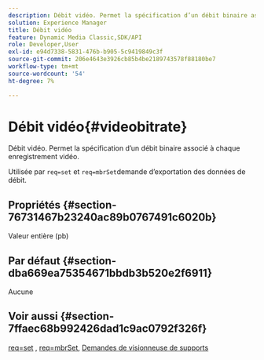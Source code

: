 ```yaml
---
description: Débit vidéo. Permet la spécification d’un débit binaire associé à chaque enregistrement vidéo.
solution: Experience Manager
title: Débit vidéo
feature: Dynamic Media Classic,SDK/API
role: Developer,User
exl-id: e94d7338-5831-476b-b905-5c9419849c3f
source-git-commit: 206e4643e3926cb85b4be2189743578f88180be7
workflow-type: tm+mt
source-wordcount: '54'
ht-degree: 7%

---
```


# Débit vidéo{#videobitrate}

Débit vidéo. Permet la spécification d’un débit binaire associé à chaque enregistrement vidéo.

Utilisée par `req=set` et `req=mbrSet`demande d’exportation des données de débit.

## Propriétés {#section-76731467b23240ac89b0767491c6020b}

Valeur entière (pb)

## Par défaut {#section-dba669ea75354671bbdb3b520e2f6911}

Aucune

## Voir aussi {#section-7ffaec68b992426dad1c9ac0792f326f}

[req=set](/help/aem-is-ir-api/is-api/http-ref/image-serving-api-ref/c-http-protocol-reference/c-command-reference/r-req/r-set.md) , [req=mbrSet](/help/aem-is-ir-api/is-api/http-ref/image-serving-api-ref/c-http-protocol-reference/c-command-reference/r-req/r-mbrset.md), [Demandes de visionneuse de supports](/help/aem-is-ir-api/is-api/http-ref/image-serving-api-ref/c-http-protocol-reference/c-syntax-and-features/r-media-set-requests.md)
